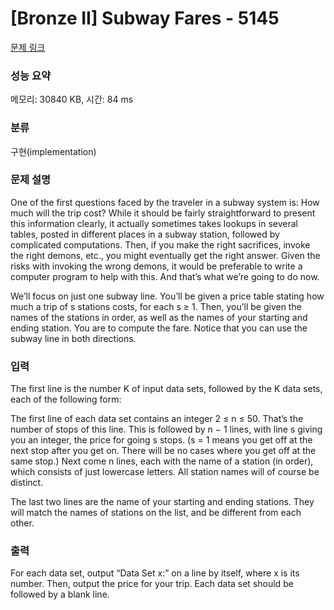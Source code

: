 # [Bronze II] Subway Fares - 5145 

[문제 링크](https://www.acmicpc.net/problem/5145) 

### 성능 요약

메모리: 30840 KB, 시간: 84 ms

### 분류

구현(implementation)

### 문제 설명

<p>One of the first questions faced by the traveler in a subway system is: How much will the trip cost? While it should be fairly straightforward to present this information clearly, it actually sometimes takes lookups in several tables, posted in different places in a subway station, followed by complicated computations. Then, if you make the right sacrifices, invoke the right demons, etc., you might eventually get the right answer. Given the risks with invoking the wrong demons, it would be preferable to write a computer program to help with this. And that’s what we’re going to do now.</p>

<p>We’ll focus on just one subway line. You’ll be given a price table stating how much a trip of s stations costs, for each s ≥ 1. Then, you’ll be given the names of the stations in order, as well as the names of your starting and ending station. You are to compute the fare. Notice that you can use the subway line in both directions.</p>

### 입력 

 <p>The first line is the number K of input data sets, followed by the K data sets, each of the following form:</p>

<p>The first line of each data set contains an integer 2 ≤ n ≤ 50. That’s the number of stops of this line. This is followed by n − 1 lines, with line s giving you an integer, the price for going s stops. (s = 1 means you get off at the next stop after you get on. There will be no cases where you get off at the same stop.) Next come n lines, each with the name of a station (in order), which consists of just lowercase letters. All station names will of course be distinct.</p>

<p>The last two lines are the name of your starting and ending stations. They will match the names of stations on the list, and be different from each other.</p>

### 출력 

 <p>For each data set, output “Data Set x:” on a line by itself, where x is its number. Then, output the price for your trip. Each data set should be followed by a blank line.</p>

